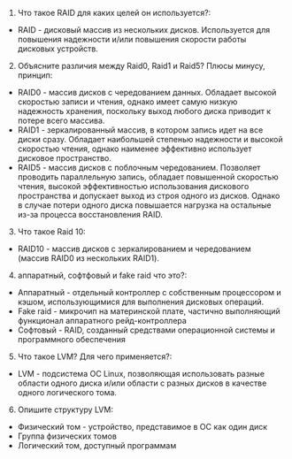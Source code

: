 1) Что такое RAID для каких целей он используется?:

 - RAID - дисковый массив из нескольких дисков. Используется для повышения надежности и/или повышения скорости работы дисковых устройств.
 
2) Объясните различия между Raid0, Raid1 и Raid5? Плюсы минусу, принцип:

 - RAID0 - массив дисков с чередованием данных. Обладает высокой скоростью записи и чтения, однако имеет самую низкую надежность хранения, поскольку выход любого диска приводит к потере всего массива.
 - RAID1 - зеркалированный массив, в котором запись идет на все диски сразу. Обладает наибольшей степенью надежности и высокой скоростью чтения, однако наименее эффективно использует дисковое пространство.
 - RAID5 - массив дисков с поблочным чередованием. Позволяет проводить параллельную запись, обладает повышенной скоростью чтения, высокой эффективностью использования дискового пространства и допускает выход из строя одного из дисков. Однако в случае потери одного диска повышается нагрузка на остальные из-за процесса восстановления RAID.

3) Что такое Raid 10:

 - RAID10 - массив дисков с зеркалированием и чередованием (массив RAID0 из нескольких RAID1).

4) аппаратный, софтфовый и fake raid что это?:

 - Аппаратный - отдельный контроллер с собственным процессором и кэшом, использующимися для выполнения дисковых операций.
 - Fake raid - микрочип на материнской плате, частично выполняющий функционал аппаратного рейд-контроллера
 - Софтовый - RAID, созданный средствами операционной системы и программного обеспечения

5) Что такое LVM? Для чего применяется?:

 - LVM - подсистема ОС Linux, позволяющая использовать разные области одного диска и/или области с разных дисков в качестве одного логического тома.

6) Опишите структуру LVM:

 - Физический том - устройство, представимое в ОС как один диск
 - Группа физических томов
 - Логический том, доступный программам
